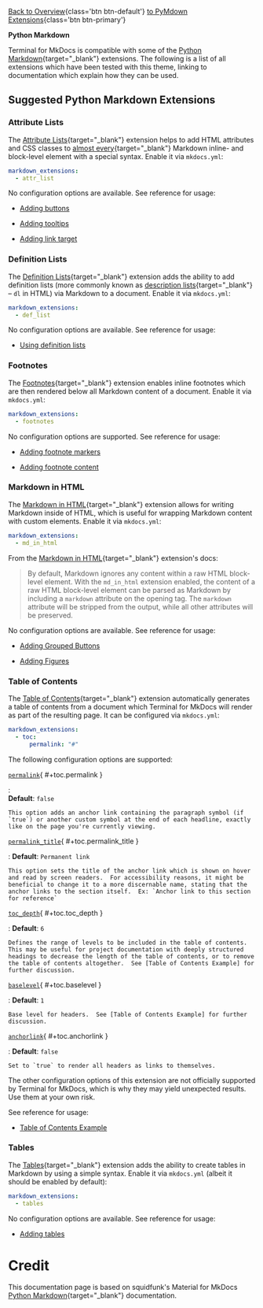 [Back to Overview](index.md){class='btn btn-default'}  [to PyMdown Extensions](py-mdown-extensions.md){class='btn btn-primary'}

**Python Markdown**

Terminal for MkDocs is compatible with some of the [Python Markdown]{target="_blank"} extensions. The following is a list of all extensions which have been tested with this theme, linking to documentation which explain how they can be used.

  [Python Markdown]: https://python-markdown.github.io/extensions/

## Suggested Python Markdown Extensions

### Attribute Lists

The [Attribute Lists]{target="_blank"} extension helps to add HTML attributes and CSS classes to [almost every][Attribute Lists limitations]{target="_blank"} Markdown inline- and block-level element with a special syntax. Enable it via `mkdocs.yml`:

``` yaml
markdown_extensions:
  - attr_list
```

No configuration options are available. See reference for usage:

- [Adding buttons]
- [Adding tooltips]
- [Adding link target]

  [Attribute Lists]: https://python-markdown.github.io/extensions/attr_list/
  [Attribute Lists limitations]: https://python-markdown.github.io/extensions/attr_list/#limitations
  [Adding buttons]: ../../elements/buttons.md#default
  [Adding tooltips]: ../../elements/tooltips.md#example
  [Adding link target]: ../../elements/links.md#enhanced-example

### Definition Lists

The [Definition Lists]{target="_blank"} extension adds the ability to add definition lists (more
commonly known as [description lists]{target="_blank"} – `dl` in HTML) via Markdown to a
document. Enable it via `mkdocs.yml`:

``` yaml
markdown_extensions:
  - def_list
```

No configuration options are available. See reference for usage:

- [Using definition lists]

  [Definition Lists]: https://python-markdown.github.io/extensions/definition_lists/
  [description lists]: https://developer.mozilla.org/en-US/docs/Web/HTML/Element/dl
  [Using definition lists]: ../../elements/definitions.md#example

### Footnotes

The [Footnotes]{target="_blank"} extension enables inline footnotes which are then
rendered below all Markdown content of a document. Enable it via `mkdocs.yml`:

``` yaml
markdown_extensions:
  - footnotes
```

No configuration options are supported. See reference for usage:

- [Adding footnote markers]
- [Adding footnote content]

  [Footnotes]: https://python-markdown.github.io/extensions/footnotes/
  [Adding footnote markers]: ../../elements/footnotes.md#example-footnote-marker
  [Adding footnote content]: ../../elements/footnotes.md#example-footnote-content

### Markdown in HTML

The [Markdown in HTML]{target="_blank"} extension allows for writing Markdown inside of HTML, which is useful for wrapping Markdown content with custom elements. Enable it
via `mkdocs.yml`:

``` yaml
markdown_extensions:
  - md_in_html
```

From the [Markdown in HTML]{target="_blank"} extension's docs:
> By default, Markdown ignores any content within a raw HTML block-level element. With the `md_in_html` extension enabled, the content of a raw HTML block-level element can be parsed as Markdown by including a `markdown` attribute on the opening tag. The `markdown` attribute will be stripped from the output, while all other attributes will be preserved.


No configuration options are available. See reference for usage:

- [Adding Grouped Buttons]
- [Adding Figures]

  [Markdown in HTML]: https://python-markdown.github.io/extensions/md_in_html/
  [Adding Grouped Buttons]: ../../elements/buttons.md#group
  [Adding Figures]: ../../elements/figure.md#example


### Table of Contents

The [Table of Contents]{target="_blank"} extension automatically generates a table of contents from a document which Terminal for MkDocs will render as part of the resulting page. It can be configured via `mkdocs.yml`:

``` yaml
markdown_extensions:
  - toc:
      permalink: "#"
```

The following configuration options are supported:

[`permalink`](#+toc.permalink){ #+toc.permalink }

:   
    **Default**: `false`

    This option adds an anchor link containing the paragraph symbol (if `true`) or another custom symbol at the end of each headline, exactly like on the page you're currently viewing.


[`permalink_title`](#+toc.permalink_title){ #+toc.permalink_title }

:   **Default**: `Permanent link`

    This option sets the title of the anchor link which is shown on hover and read by screen readers.  For accessibility reasons, it might be beneficial to change it to a more discernable name, stating that the anchor links to the section itself.  Ex: `Anchor link to this section for reference`


[`toc_depth`](#+toc.toc_depth){ #+toc.toc_depth }

:   **Default**: `6` 

    Defines the range of levels to be included in the table of contents. This may be useful for project documentation with deeply structured headings to decrease the length of the table of contents, or to remove the table of contents altogether.  See [Table of Contents Example] for further discussion.

[`baselevel`](#+toc.baselevel){ #+toc.baselevel }

:   **Default**: `1` 

    Base level for headers.  See [Table of Contents Example] for further discussion.

[`anchorlink`](#+toc.anchorlink){ #+toc.anchorlink }

:   **Default**: `false`
  
    Set to `true` to render all headers as links to themselves.

The other configuration options of this extension are not officially supported
by Terminal for MkDocs, which is why they may yield unexpected results. Use
them at your own risk.

See reference for usage:

- [Table of Contents Example]

  [Table of Contents]: https://python-markdown.github.io/extensions/toc/
  [Table of Contents Example]: ../../navigation/toc.md


### Tables

The [Tables]{target="_blank"} extension adds the ability to create tables in Markdown by using a simple syntax. Enable it via `mkdocs.yml` (albeit it should be enabled by
default):

``` yaml
markdown_extensions:
  - tables
```

No configuration options are available. See reference for usage:

- [Adding tables]


  [Tables]: https://python-markdown.github.io/extensions/tables/
  [Adding tables]: ../../elements/table.md#example


# Credit

This documentation page is based on squidfunk's Material for MkDocs [Python Markdown](https://squidfunk.github.io/mkdocs-material/setup/extensions/python-markdown/){target="_blank"} documentation.

